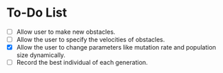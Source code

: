 # To-Do List

- [ ] Allow user to make new obstacles.
- [ ] Allow the user to specify the velocities of obstacles.
- [x] Allow the user to change parameters like mutation rate and population size dynamically.
- [ ] Record the best individual of each generation.
